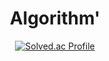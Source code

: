 


<div align="center">

# Algorithm'
[![Solved.ac Profile](http://mazassumnida.wtf/api/v2/generate_badge?boj=sungmin8453)](https://solved.ac/sungmin8453/)

</div>
